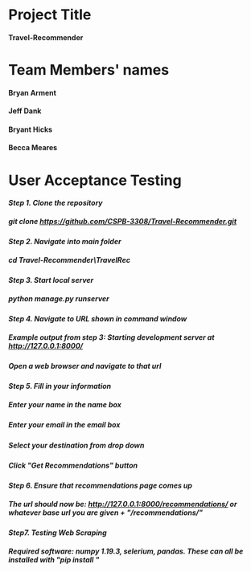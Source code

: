 # Project Title
#### Travel-Recommender

# Team Members' names
#### Bryan Arment
#### Jeff Dank
#### Bryant Hicks
#### Becca Meares

# User Acceptance Testing
#### ***Step 1. Clone the repository***
##### git clone https://github.com/CSPB-3308/Travel-Recommender.git
#####
#### ***Step 2. Navigate into main folder***
##### cd Travel-Recommender\TravelRec
#####
#### ***Step 3. Start local server***
##### python manage.py runserver
#####
#### ***Step 4. Navigate to URL shown in command window***
##### Example output from step 3: Starting development server at http://127.0.0.1:8000/
##### Open a web browser and navigate to that url
#####
#### ***Step 5. Fill in your information***
##### Enter your name in the name box
##### Enter your email in the email box
##### Select your destination from drop down
##### Click "Get Recommendations" button
#####
#### ***Step 6. Ensure that recommendations page comes up***
##### The url should now be: http://127.0.0.1:8000/recommendations/ or whatever base url you are given + "/recommendations/"
#####
#### ***Step7. Testing Web Scraping***
##### Required software: numpy 1.19.3, selerium, pandas. These can all be installed with "pip install "

